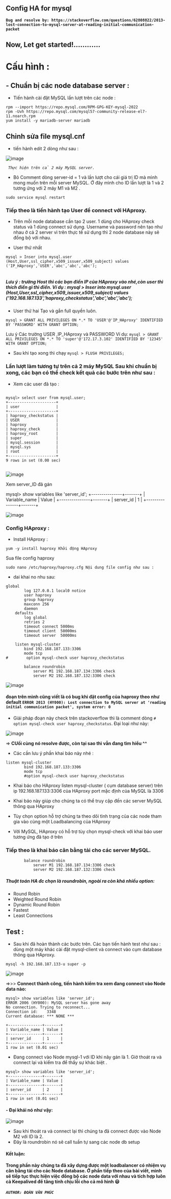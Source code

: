 ## Config HA for mysql

**`Bug and resolve by: https://stackoverflow.com/questions/62808822/2013-lost-connection-to-mysql-server-at-reading-initial-communication-packet`**

## Now, Let get started!............




# Cấu hình :



## - Chuẩn bị các node database server :


- Tiến hành cài đặt MySQL lần lượt trên các node :

```
rpm --import https://repo.mysql.com/RPM-GPG-KEY-mysql-2022
rpm -Uvh https://repo.mysql.com/mysql57-community-release-el7-11.noarch.rpm
yum install -y mariadb-server mariadb
```

## Chỉnh sửa file mysql.cnf 

- tiến hành edit 2 dòng như sau :





![image](https://user-images.githubusercontent.com/83824403/164868465-9c359cfb-bfa1-4760-89ee-92eddffd7b2a.png)




*` Thực hiện trên cả 2 máy MySQL server.`* 
 
 
 
 
- Bỏ Comment dòng server-id = 1 và lần lượt cho cái giá trị ID mà mình mong muốn trên mỗi server MySQL. Ở đây mình cho ID lần lượt là 1 và 2 tương ứng với 2 máy M1 và M2 . 




```
sudo service mysql restart
```

### Tiếp theo là tiến hành tạo User để connect với HAproxy.


- Trên mỗi node database cần tạo 2 user. 1 dùng cho HAproxy check status và 1 dùng connect sử dụng. Username và password nên tạo như nhau ở cả 2 server vì trên thực tế sử dụng thì 2 node database này sẽ đồng bộ với nhau.

- User thứ nhất



```
mysql > Inser into mysql.user (Host,User,ssl_cipher,x509_issuer,x509_subject) values ('IP_HAproxy','USER','abc','abc','abc');


```

##### *Lưu ý : trường Host thì các bạn điền IP của HAproxy vào nhé,còn user thì thích điền gì thì điền. Ví dụ : mysql > Inser into mysql.user (Host,User,ssl_cipher,x509_issuer,x509_subject) values ('192.168.187.133','haproxy_checkstatus','abc','abc','abc');*


- User thứ hai Tạo và gắn full quyền luôn.

```
mysql > GRANT ALL PRIVILEGES ON *.* TO 'USER'@'IP_HAproxy' IDENTIFIED BY 'PASSWORD' WITH GRANT OPTION; 
```


Lưu ý Các trường USER ,IP_HAproxy và PASSWORD  Ví dụ: `mysql > GRANT ALL PRIVILEGES ON *.* TO 'super'@'172.17.3.102' IDENTIFIED BY '12345' WITH GRANT OPTION;` 


- Sau khi tạo xong thì chạy `mysql > FLUSH PRIVILEGES;` 

### Lần lượt làm tương tự trên cả 2 máy MySQL Sau khi chuẩn bị xong, các bạn có thể check kết quả các bước trên như sau :

- Xem các user đã tạo :



```

mysql> select user from mysql.user;
+---------------------+
| user                |
+---------------------+
| haproxy_checkstatus |
| USER                |
| haproxy             |
| haproxy_check       |
| haproxy_root        |
| super               |
| mysql.session       |
| mysql.sys           |
| root                |
+---------------------+
9 rows in set (0.00 sec)


```
![image](https://user-images.githubusercontent.com/83824403/164869011-4dc3dc1f-6428-471b-92a7-5db78d522c7b.png)




Xem server_ID đã gán

mysql> show variables like 'server_id';
+---------------+-------+
| Variable_name | Value |
+---------------+-------+
| server_id     | 1     |
+---------------+-------+


![image](https://user-images.githubusercontent.com/83824403/164869052-1b091e9c-b70d-4bda-b763-f2c776edfd4b.png)


### Config HAproxy :

- Install HAproxy : 


```
yum -y install haproxy Khởi động HAproxy
```


Sua file config haproxy

```
sudo nano /etc/haproxy/haproxy.cfg Nội dung file config như sau :
```

- dai khai no nhu sau:



```
global
        log 127.0.0.1 local0 notice
        user haproxy
        group haproxy
        maxconn 256
        daemon
    defaults
        log global
        retries 2
        timeout connect 5000ms
        timeout client  50000ms
        timeout server  50000ms

    listen mysql-cluster
        bind 192.168.187.133:3306
        mode tcp
#        option mysql-check user haproxy_checkstatus

        balance roundrobin
            server M1 192.168.187.134:3306 check
            server M2 192.168.187.132:3306 check

```

![image](https://user-images.githubusercontent.com/83824403/164869545-1a321766-4f38-4ee1-a395-e2b8826883f1.png)


#### đoạn trên mình cũng viết là có bug khi đặt config của haproxy theo như default `ERROR 2013 (HY000): Lost connection to MySQL server at 'reading initial communication packet', system error: 0`

- Giải pháp đoạn này check trên stackoverflow thì là comment dòng `# option mysql-check user haproxy_checkstatus`. Đại loại như này:

![image](https://user-images.githubusercontent.com/83824403/164871387-84dbd080-2971-48df-ad8d-27d3945d8438.png)

=> **CUối cùng nó resolve được, còn tại sao thì vẫn đang tìm hiểu ^^**


- Các cần lưu ý phần khai báo này nhé :


```
listen mysql-cluster
        bind 192.168.187.133:3306
        mode tcp
        #option mysql-check user haproxy_checkstatus
```


- Khai báo cho HAproxy listen mysql-cluster ( cụm database server) trên ip 192.168.187.133:3306 của HAproxy port mặc định của MySQL là 3306 

- Khai báo này giúp cho chúng ta có thể truy cập đến các server MySQL thông qua HAproxy 

- Tùy chọn option hỗ trợ chúng ta theo dõi tình trạng của các node tham gia vào cùng một Loadbalancing của HAproxy 
 
- Với MySQL, HAproxy có hỗ trợ tùy chọn mysql-check với khai báo user tương ứng đã tạo ở trên



### Tiếp theo là khai báo cân bằng tải cho các server MySQL.

```
        balance roundrobin
            server M1 192.168.187.134:3306 check
            server M2 192.168.187.132:3306 check
```

##### *Thuật toán HA đc chọn là roundrobin, ngoài ra còn khá nhiều option:*





- Round Robin
- Weighted Round Robin
- Dynamic Round Robin
- Fastest
- Least Connections 



## Test :

- Sau khi đã hoàn thành các bước trên. Các bạn tiến hành test như sau : dùng một máy khác cài đặt mysql-client và connect vào cụm database thông qua HAproxy.

```
mysql -h 192.168.187.133-u super -p
```

![image](https://user-images.githubusercontent.com/83824403/164872685-432b5f4e-6fd8-4842-a129-11feec9da2c4.png)

=>>> **Connect thành công, tiến hành kiểm tra xem đang connect vào Node data nào:**



```
mysql> show variables like 'server_id';
ERROR 2006 (HY000): MySQL server has gone away
No connection. Trying to reconnect...
Connection id:    3348
Current database: *** NONE ***

+---------------+-------+
| Variable_name | Value |
+---------------+-------+
| server_id     | 1     |
+---------------+-------+
1 row in set (0.01 sec)

```


- Đang connect vào Node mysql-1 với ID khi nãy gán là 1. Giờ thoát ra và connect lại và kiểm tra để thấy sự khác biệt .



```
mysql> show variables like 'server_id';
+---------------+-------+
| Variable_name | Value |
+---------------+-------+
| server_id     | 2     |
+---------------+-------+
1 row in set (0.01 sec)
```



#### - Đại khái nó như vậy:


![image](https://user-images.githubusercontent.com/83824403/164872711-8e320c20-f555-4125-8da5-d29b0854a195.png)



- Sau khi thoát ra và connect lại thì chúng ta đã connect được vào Node M2 với ID là 2.
- Đây là roundrobin nó sẽ call tuần tự sang các node db setup



#### Kết luận:

**Trong phần này chúng ta đã xây dựng được một loadbalancer có nhiệm vụ cân bằng tải cho các Node database. Ở phần tiếp theo của bài viết, mình sẽ tiếp tục thực hiện việc đồng bộ các node data với nhau và tích hợp luôn cả Keepalived để tăng tính chịu lỗi cho cả mô hình 😃**

##### `AUTHOR: ĐOÀN VĂN PHÚC`
